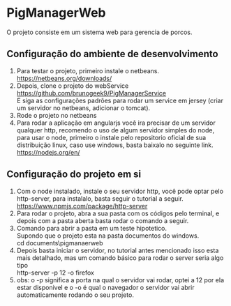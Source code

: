 # PigManagerWeb
O projeto consiste em um sistema web para gerencia de porcos.

## Configuração do ambiente de desenvolvimento
1. Para testar o projeto, primeiro instale o netbeans.<br/>
https://netbeans.org/downloads/
2. Depois, clone o projeto do webService <br/>
https://github.com/brunogeek9/PigManagerService <br/>
E siga as configurações padrões para rodar um service em jersey (criar um servidor no netbeans, adicionar o tomcat).
3. Rode o projeto no netbeans<br/>
4. Para rodar a aplicação em angularjs você ira precisar de um servidor qualquer http, recomendo o uso de algum 
servidor simples do node, para usar o node, primeiro o instale pelo repositorio oficial de sua distribuição linux, caso use windows,
basta baixalo no seguinte link.<br/>
https://nodejs.org/en/<br/>

## Configuração do projeto em si
1. Com o node instalado, instale o seu servidor http, você pode optar pelo http-server, para instalalo, basta seguir o tutorial a seguir.<br/>
https://www.npmjs.com/package/http-server <br/>
2. Para rodar o projeto, abra a sua pasta com os códigos pelo terminal, e depois com a pasta aberta basta rodar o comando a seguir.
3. Comando para abrir a pasta em um teste hipotetico.<br/>
Supondo que o projeto esta na pasta documentos do windows.<br/>
cd documents\pigmanaerweb<br/>
4. Depois basta iniciar o servidor, no tutorial antes mencionado isso esta mais detalhado, mas um comando básico para rodar o server seria algo tipo <br/>
http-server -p 12 -o firefox<br/>
5. obs: o -p significa a porta na qual o servidor vai rodar, optei a 12 por ela estar disponivel e o -o é qual o navegador o servidor vai abrir automaticamente rodando o seu projeto.
